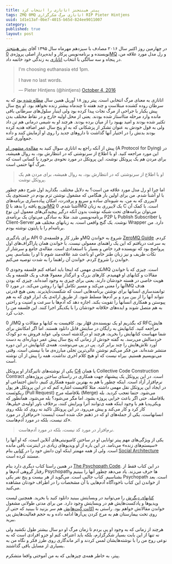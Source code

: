 ```yaml
---
title: پیتر هینتجنز اتانازی را انتخاب کرد
tags: ZMQ 0MQ اتانازی مرگ شکرگزاری RIP Pieter Hintjens
uuid: 1d1e13af-0be7-4015-b65d-824ee9011007
category: 
published: true
layout: post
---
```


در چهارمین روز اکتبر سال ۲۰۱۶ مصادف با سیزدهم مهرماه سال ۱۳۹۵ آقای [پیتر هینتجنز][پیتر] نویسنده‌ و برنامه‌نویس پرکار و ایده‌پرداز اصلی پروژه‌ی [0MQ][زیرو] و رل مدل مورد علاقه من، در پنجاه و سه سالگی با انتخاب [اتانازی][اتانازی] به زندگی خود خاتمه داد.

<blockquote class="twitter-tweet tw-align-center" data-lang="en"><p lang="en" dir="ltr">I&#39;m choosing euthanasia etd 1pm.<br><br>I have no last words.</p>&mdash; Pieter Hintjens (@hintjens) <a href="https://twitter.com/hintjens/status/783254242052206592">October 4, 2016</a></blockquote>
<script async src="//platform.twitter.com/widgets.js" charset="utf-8"></script>

اتانازی به معنای مرگ انتخابی است. پیتر روز ۱۸ آوریل همین سال ‏[مطلع شده بود][اطلاع] که به سرطان روده کشنده مبتلاست و چند هفته تا چندماه بیشتر زنده نخواهد بود. او پنج سال پیش یکبار با جراحی از مرگ نجات پیدا کرده بود ولی اینبار سلول‌های سرطانی باقی مانده وارد مرحله متااستاز شده بودند. یعنی از محل اولیه خارج و در نقاط مختلف بدن تکثیر شده بودند و امید بهبود را از میان برده بودند. هرچند او به شیمی درمانی هم تن داد ولی به قول خودش به عنوان تشکر از پزشکانی که به او پنج سال عمر اضافه هدیه کرده بودند بدنش را در اختیار آنها گذاشت تا داروهای جدید را روی او آزمایش کنند و داده جمع‌آوری کنند.

پیش از آنکه راجع به اتانازی سوال کنید به [مقاله‌ی مشهور او][پروتکل] (A Protocol for Dying) در این مورد مراجعه کنید. او با اطلاع از سرنوشتی که در انتظارش بود، به روال همیشه، برای مردن هم یک پروتکل نوشت. این پروتکل در مورد نحوه‌ی برخورد با کسانی است که مرگ آنها حتمی است.

> او با اطلاع از سرنوشتی که در انتظارش بود، به روال همیشه، برای مردن هم یک پروتکل نوشت.

اما چرا او رل مدل مورد علاقه من است؟ به دلایل مختلف. بگذارید اول شرح دهم چطور با او آشنا شدم. من برای اولین بار هنگامی که مشغول نوشتن تزم بودم در جستجوی یک لایبرری که به من، به شیوه‌ای ساده و سریع و پرقدرت، امکان پیاده‌سازی برنامه‌های توزیع یافته را بدهد با [0MQ][زیرو] آشنا شدم. 0MQ یک لایبرری به زبان C است. با کمک آن می‌توان برنامه‌های تحت شبکه نوشت بدون آنکه درگیر پیچیدگی‌های معمول این نوع برنامه‌نویسی شد. مثلا به سادگی می‌توان یک برنامه‌ی P2P یا Publish Subscriber یا Client-Server نوشت. یک گنج واقعی است. به زبانهای مختلف هم Wrapper دارد. من برنامه‌ام را با پایتون نوشته بودم. 

برای یادگیری API و طرز کار و فلسفه‌ی 0MQ شروع به خواندن [ZeroMQ Guide][زدگاید] کردم. به سرعت دریافتم که این یک راهنمای معمولی نیست. با خواندن همان پاراگراف‌های اول پرواضح بود که نویسنده فرد خاص و بسیار با استعدادی است. مقاله‌ی جامع و سرشار از نکات ظریف و نیز زبان طنز خاص او باعث شد علاقه‌مند شوم تا او را بشناسم. پس خواندن را شروع کردم. خواندن آن راهنما را به شدت توصیه می‌کنم.

نکته‌ی مهمی که اینجا باید اضافه کنم فلسفه وجودی 0MQ است. چیزی که با خواندن مقالات و کتابهای او فهمیدم. کارهای بزرگ و اثرگذار معمولا هدف و یک فلسفه و یک هویت خاصی در هسته خودشان دارند. یعنی برای چیزی به وجود آمده‌اند. چیزی که بودن آنها را معنی می‌کند و مسیر تکامل آنها را روشن می‌کند. در مورد 0MQ هدف توانمندسازی انسانها برای نوشتن برنامه‌هایی است که شکست‌ناپذیرند. یعنی هیچ قدرتی نتواند آنها را از بین ببرد و بر آدم‌ها مسلط شود. از طریق ارائه‌ی یک ابزار قوی که به هم پیوستن و همکاری انسانها را تقویت بکند. اجازه دهد که آدم‌ها با سرعت و امنیت و راحتی به هم متصل شوند و ایده‌های خلاقانه خودشان را با یکدیگر اجرا کنند. این فلسفه من را جذب کرد.

از 0MQ که بگذریم او یک نویسنده‌ی قهّار بود. کافیست به کتابها و مقالات و RFCهایش مراجعه کنید. کتابهایش به رایگان در سایتش قابل دانلود هستند. اما اگر امکانش برای شما مهیاست کتابهایش را بخرید، هرچند او درگذشته است ولی عواید فروش به دو کودک خردسالش می‌رسد. به گفته خودش از زمانی که پنج سال پیش عمر دوباره‌ای به دست آورد تلاش‌هایش را چند برابر کرد. پی در پی می‌نوشت. همه‌ی کتابهایش در این دوره منتشر شده‌اند. من فکر می‌کنم نوشتن عالی‌ترین تجلی مبارزه‌ی ما با نیستی است. وقتی می‌نویسیم هستیم. بیراه نیست که او هیچ کلام آخری نداشت، همه را پیش از آن نوشته است.

یکی از نوشته‌های تاثیرگذار او پروتکل [C4][سیفور] یا همان Collective Code Construction Contract است. در این پروتکل یک پیشنهاد جهت همکاری در راستای ساختن پروژه‌های نرم‌افزار آزاد است. اینکه چطور با هم به بهترین شیوه همکاری کنیم. دانش اجتماعی او در ایجاد این پروتکل نقل مهمی داشته. مثلا کافیست اشاره کنم که در این پروتکل هر پول ریکوئست (Pull Request) بلافاصله مرج (Merge) می‌شود. حتما تعجب کردید. بله بلافاصله. حتی اگر باعث خرابی پروژه بشود. اما مگر می‌شود؟ بله می‌شود. همانطور که ویکی‌پدیا هم با وجود اینکه همه ی‌توانند آنرا ویرایش کنند، برخلاف باور اولیه‌ی خیلی‌ها، کار کرد و کار می‌کند و پیش می‌رود. در این پروتکل تاکید نه روی کد بلکه روی انسانهاست. یکی از جمله‌های او که در ذهنم حک شده است اینست: «نرم‌افزار در مورد کد نیست، بلکه در مورد آدم‌هاست».

> نرم‌افزار در مورد کد نیست، بلکه در مورد آدم‌هاست.

یکی از ویژگی‌های مهم پیتر توانایی او در ساختن کامیونیتی‌های آنلاین است، که او آنها را «سیستم‌های زنده» می‌نامد. در این باره از او ویدیوهای زیادی در اینترنت باقی مانده است. ولی از همه مهمتر اینکه اون دانش خود را در [کتابی][کتابامازون] بنام [Social Architecture][کتابسوشیال] مستند کرده است.

در همین راستا کتاب دیگری دارد بنام [The Psychopath Code][کتابسایکوپتی]. در این کتاب فقط از رفتار گروهی آدم‌ها و Psychopath‌ها حرف می‌زند. یاد می‌دهد چطور آنها را ببینیم و بشناسیم. کتاب جالبی است. می‌گوید از هر بیست و پنج نفر یکی Psychopath است. بعد از خواندن این کتاب ناخودآگاه آدم‌هایی با آن مشخصات را در اطراف خودتان مشاهده می‌کنید.

[کتابهای دیگرش][سایرکتابها] را می‌توانید در وبسایتش ببینید دانلود کنید یا بخرید. همچنین لیست ویدیوها و پادکست‌هایش هم در وبسایتش وجود دارد. من برای مدتی طولانی مشغول خواندن مقالاتش خواهم بود. راستی به [اکانت گیت‌هابش][گیتهاب] هم سر بزنید تا ببینید که حتی از روی تخت بیمارستان هم به مرج کردن پی‌آرها ادامه داده و به حجم فعالیت‌هایش پی ببرید.

هرچند از زمانی که به وجود او پی بردم تا زمان مرگ او دو سال بیشتر طول نکشید ولی نه تنها از این بابت بسیار شکرگزارم، بلکه باید اعتراف کنم او جزو افرادی است که به نوعی روح من را با نوشته‌هایشان لمس کردند و اثر ماندگاری روی طرز فکر و نگاه من به بسیاری از مسایل باقی گذاشتند.

پیتر، به خاطر همه‌ی چیزهایی که به من آموختی واقعا متشکرم.


[پیتر]: http://hintjens.com/
[زیرو]: http://zeromq.org/
[اتانازی]: https://fa.wikipedia.org/wiki/%D8%A7%D8%AA%D8%A7%D9%86%D8%A7%D8%B2%DB%8C
[اطلاع]: https://twitter.com/hintjens/status/722074401798287361
[زدگاید]: http://zguide.zeromq.org/page:all
[سیفور]: https://rfc.zeromq.org/spec:22/C4/
[پروتکل]: http://hintjens.com/blog:115
[کتابسوشیال]: https://www.gitbook.com/book/hintjens/social-architecture/details
[کتابامازون]: https://www.amazon.com/dp/B01F8I7Z7E
[کتابسایکوپتی]: https://www.gitbook.com/book/hintjens/psychopathcode/details
[سایرکتابها]: http://hintjens.com/books
[گیتهاب]: https://github.com/hintjens
